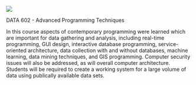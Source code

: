 ![](https://sps.cuny.edu/sites/all/themes/cuny/assets/img/header_logo.png)

DATA 602 - Advanced Programming Techniques

In this course aspects of contemporary programming were learned which are important for data gathering and analysis, including real-time programming, GUI design, interactive database programming, service-oriented architecture, data collection with and without databases, machine learning, data mining techniques, and GIS programming. Computer security issues will also be addressed, as will overall computer architecture. Students will be required to create a working system for a large volume of data using publically available data sets.



